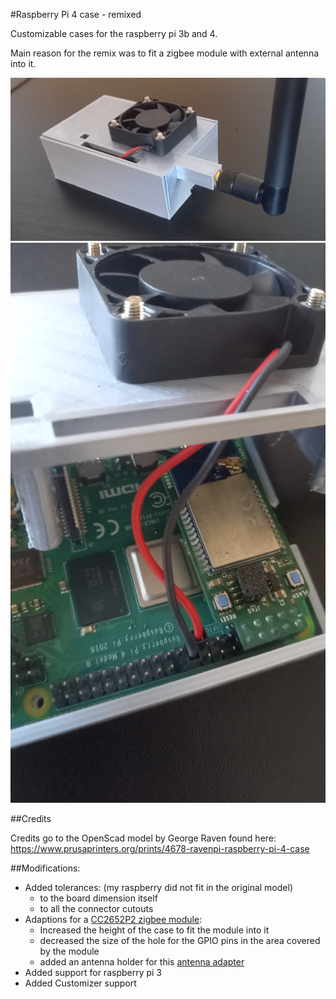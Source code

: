 #Raspberry Pi 4 case - remixed

Customizable cases for the raspberry pi 3b and 4.

Main reason for the remix was to fit a zigbee module with external antenna into it.

![Raspberry Pi 4 with antenna](images/rpi4_with_antenna.jpg?raw=true "RPI4 with antenna")
![Raspberry Pi 4 with antenna - inner](images/rpi4_with_antenna_inner.jpg?raw=true "RPI4 with antenna inner")

##Credits

Credits go to the OpenScad model by George Raven found here: https://www.prusaprinters.org/prints/4678-ravenpi-raspberry-pi-4-case

##Modifications:
* Added tolerances: (my raspberry did not fit in the original model)
  * to the board dimension itself
  * to all the connector cutouts
* Adaptions for a [CC2652P2 zigbee module](https://shop.codm.de/automation/zigbee/33/zigbee-cc2652p2-raspberry-pi-module):
  * Increased the height of the case to fit the module into it
  * decreased the size of the hole for the GPIO pins in the area covered by the module
  * added an antenna holder for this [antenna adapter](https://shop.codm.de/antennen/2.4ghz/7/u.fl-sma-antennenadapter-10cm)
* Added support for raspberry pi 3
* Added Customizer support
